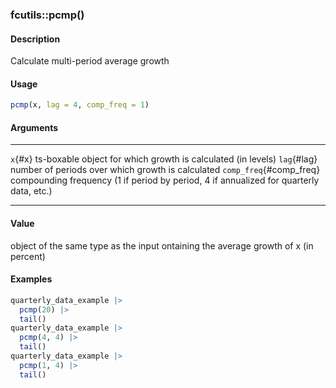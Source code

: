 ### fcutils::pcmp()

#### Description

Calculate multi-period average growth

#### Usage

``` R
pcmp(x, lag = 4, comp_freq = 1)
```

#### Arguments

  ------------------------- -----------------------------------------------------------------------------------------
  `x`{#x}                   ts-boxable object for which growth is calculated (in levels)
  `lag`{#lag}               number of periods over which growth is calculated
  `comp_freq`{#comp_freq}   compounding frequency (1 if period by period, 4 if annualized for quarterly data, etc.)
  ------------------------- -----------------------------------------------------------------------------------------

#### Value

object of the same type as the input ontaining the average growth of x
(in percent)

#### Examples

``` R
quarterly_data_example |>
  pcmp(20) |>
  tail()
quarterly_data_example |>
  pcmp(4, 4) |>
  tail()
quarterly_data_example |>
  pcmp(1, 4) |>
  tail()
```
